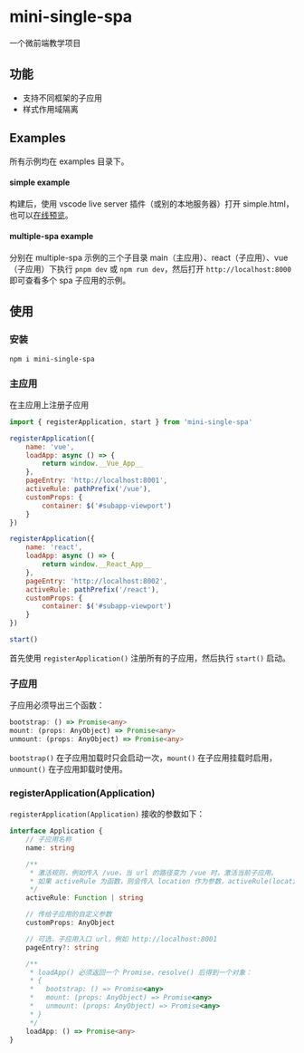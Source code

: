 # mini-single-spa
一个微前端教学项目

## 功能
* 支持不同框架的子应用
* 样式作用域隔离

## Examples
所有示例均在 examples 目录下。
#### simple example
构建后，使用 vscode live server 插件（或别的本地服务器）打开 simple.html，也可以[在线预览](https://jsrun.net/e59Kp/edit)。

#### multiple-spa example
分别在 multiple-spa 示例的三个子目录 main（主应用）、react（子应用）、vue（子应用）下执行 `pnpm dev` 或 `npm run dev`，然后打开 `http://localhost:8000` 即可查看多个 spa 子应用的示例。

## 使用
### 安装
```
npm i mini-single-spa
```

### 主应用
在主应用上注册子应用
```js
import { registerApplication, start } from 'mini-single-spa'

registerApplication({
    name: 'vue',
    loadApp: async () => {
        return window.__Vue_App__
    },
    pageEntry: 'http://localhost:8001',
    activeRule: pathPrefix('/vue'),
    customProps: {
        container: $('#subapp-viewport')
    }
})

registerApplication({
    name: 'react',
    loadApp: async () => {
        return window.__React_App__
    },
    pageEntry: 'http://localhost:8002',
    activeRule: pathPrefix('/react'),
    customProps: {
        container: $('#subapp-viewport')
    }
})

start()
```
首先使用 `registerApplication()` 注册所有的子应用，然后执行 `start()` 启动。

### 子应用
子应用必须导出三个函数：
```ts
bootstrap: () => Promise<any>
mount: (props: AnyObject) => Promise<any>
unmount: (props: AnyObject) => Promise<any>
```
`bootstrap()` 在子应用加载时只会启动一次，`mount()` 在子应用挂载时启用，`unmount()` 在子应用卸载时使用。

### registerApplication(Application)
`registerApplication(Application)` 接收的参数如下：
```ts
interface Application {
    // 子应用名称
    name: string

    /**
     * 激活规则，例如传入 /vue，当 url 的路径变为 /vue 时，激活当前子应用。
     * 如果 activeRule 为函数，则会传入 location 作为参数，activeRule(location) 返回 true 时，激活当前子应用。
     */
    activeRule: Function | string

    // 传给子应用的自定义参数
    customProps: AnyObject

    // 可选，子应用入口 url，例如 http://localhost:8001
    pageEntry?: string

    /**
     * loadApp() 必须返回一个 Promise，resolve() 后得到一个对象：
     * {
     *   bootstrap: () => Promise<any>
     *   mount: (props: AnyObject) => Promise<any>
     *   unmount: (props: AnyObject) => Promise<any>
     * }
     */
    loadApp: () => Promise<any>
}
```
